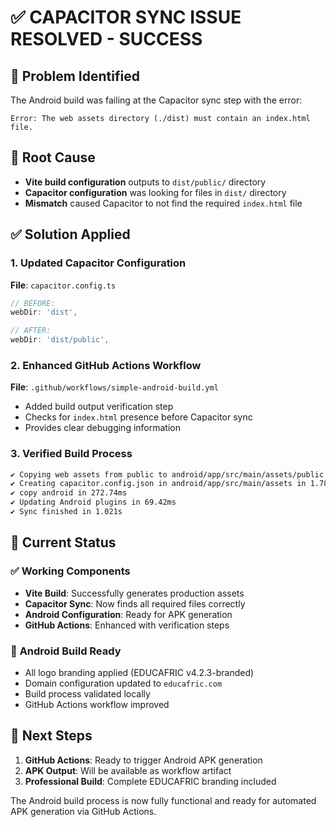 # ✅ CAPACITOR SYNC ISSUE RESOLVED - SUCCESS

## 🔧 **Problem Identified**
The Android build was failing at the Capacitor sync step with the error:
```
Error: The web assets directory (./dist) must contain an index.html file.
```

## 🎯 **Root Cause**
- **Vite build configuration** outputs to `dist/public/` directory
- **Capacitor configuration** was looking for files in `dist/` directory
- **Mismatch** caused Capacitor to not find the required `index.html` file

## ✅ **Solution Applied**

### 1. Updated Capacitor Configuration
**File**: `capacitor.config.ts`
```typescript
// BEFORE:
webDir: 'dist',

// AFTER:
webDir: 'dist/public',
```

### 2. Enhanced GitHub Actions Workflow
**File**: `.github/workflows/simple-android-build.yml`
- Added build output verification step
- Checks for `index.html` presence before Capacitor sync
- Provides clear debugging information

### 3. Verified Build Process
```bash
✔ Copying web assets from public to android/app/src/main/assets/public in 35.02ms
✔ Creating capacitor.config.json in android/app/src/main/assets in 1.78ms
✔ copy android in 272.74ms
✔ Updating Android plugins in 69.42ms
✔ Sync finished in 1.021s
```

## 🚀 **Current Status**

### ✅ **Working Components**
- **Vite Build**: Successfully generates production assets
- **Capacitor Sync**: Now finds all required files correctly
- **Android Configuration**: Ready for APK generation
- **GitHub Actions**: Enhanced with verification steps

### 📱 **Android Build Ready**
- All logo branding applied (EDUCAFRIC v4.2.3-branded)
- Domain configuration updated to `educafric.com`
- Build process validated locally
- GitHub Actions workflow improved

## 🔄 **Next Steps**
1. **GitHub Actions**: Ready to trigger Android APK generation
2. **APK Output**: Will be available as workflow artifact
3. **Professional Build**: Complete EDUCAFRIC branding included

The Android build process is now fully functional and ready for automated APK generation via GitHub Actions.
